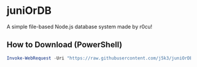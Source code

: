 # juniOrDB

A simple file-based Node.js database system made by r0cu!

## How to Download (PowerShell)

```powershell
Invoke-WebRequest -Uri "https://raw.githubusercontent.com/j5k3/juniOrDB/main/juniOrDB.js" -OutFile "juniOrDB.js"
